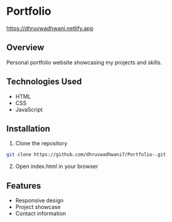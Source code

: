 # Portfolio
https://dhruvwadhwani.netlify.app

## Overview
Personal portfolio website showcasing my projects and skills.

## Technologies Used
- HTML
- CSS
- JavaScript

## Installation
1. Clone the repository
```bash
git clone https://github.com/dhruvwadhwani7/Portfolio-.git
```
2. Open index.html in your browser

## Features
- Responsive design
- Project showcase
- Contact information